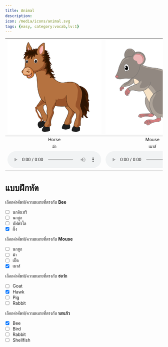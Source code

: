 ```yaml
---
title: Animal
description: 
icon: /media/icons/animal.svg
tags: {easy, category:vocab,lv:1}
---
```


<div class="carrousel">


|![](/media/img/animal/horse.svg)|![](/media/img/animal/mouse.svg)|![](/media/img/animal/crab.svg)|![](/media/img/animal/hawk.svg)|![](/media/img/animal/cow.svg)|![](/media/img/animal/bat.svg)|![](/media/img/animal/chicken.svg)|![](/media/img/animal/cat.svg)|![](/media/img/animal/fish.svg)|![](/media/img/animal/duck.svg)|![](/media/img/animal/vulture.svg)|![](/media/img/animal/butterfly.svg)|![](/media/img/animal/starfish.svg)|![](/media/img/animal/sheep.svg)|![](/media/img/animal/peacock.svg)|![](/media/img/animal/goat.svg)|![](/media/img/animal/shellfish.svg)|![](/media/img/animal/eagle.svg)|![](/media/img/animal/buffalo.svg)|![](/media/img/animal/pig.svg)|![](/media/img/animal/owl.svg)|![](/media/img/animal/shrimp.svg)|![](/media/img/animal/ostrich.svg)|![](/media/img/animal/dog.svg)|![](/media/img/animal/bird.svg)|![](/media/img/animal/turkey.svg)|![](/media/img/animal/rabbit.svg)|![](/media/img/animal/goldfish.svg)|![](/media/img/animal/bee.svg)|![](/media/img/animal/parrot.svg)|![](/media/img/animal/dragonfly.svg)|![](/media/img/animal/elephant.svg)|
| :----: | :----: | :----: | :----: | :----: | :----: | :----: | :----: | :----: | :----: | :----: | :----: | :----: | :----: | :----: | :----: | :----: | :----: | :----: | :----: | :----: | :----: | :----: | :----: | :----: | :----: | :----: | :----: | :----: | :----: | :----: | :----: |
|Horse|Mouse|Crab|Hawk|Cow|Bat|Chicken|Cat|Fish|Duck|Vulture|Butterfly|Starfish|Sheep|Peacock|Goat|Shellfish|Eagle|Buffalo|Pig|Owl|Shrimp|Ostrich|Dog|Bird|Turkey|Rabbit|Goldfish|Bee|Parrot|Dragonfly|Elephant|
|ม้า|เมาส์|ปู|ฮอว์ก|วัว|ไม้ตี|ไก่|แมว|ปลา|เป็ด|อีแร้ง|ผีเสื้อ|ปลาดาว|แกะ|นกยูง|แพะ|หอย|นกอินทรี|บัฟฟาโล|หมู|นกฮูก|กุ้ง|นกกระจอกเทศ|หมา|นก|ไก่งวง|กระต่าย|ปลาทอง|ผึ้ง|นกแก้ว|แมลงปอ|ช้าง|
|![](/media/audio/horse.mp3)|![](/media/audio/mouse.mp3)|![](/media/audio/crab.mp3)|![](/media/audio/hawk.mp3)|![](/media/audio/cow.mp3)|![](/media/audio/bat.mp3)|![](/media/audio/chicken.mp3)|![](/media/audio/cat.mp3)|![](/media/audio/fish.mp3)|![](/media/audio/duck.mp3)|![](/media/audio/vulture.mp3)|![](/media/audio/butterfly.mp3)|![](/media/audio/starfish.mp3)|![](/media/audio/sheep.mp3)|![](/media/audio/peacock.mp3)|![](/media/audio/goat.mp3)|![](/media/audio/shellfish.mp3)|![](/media/audio/eagle.mp3)|![](/media/audio/buffalo.mp3)|![](/media/audio/pig.mp3)|![](/media/audio/owl.mp3)|![](/media/audio/shrimp.mp3)|![](/media/audio/ostrich.mp3)|![](/media/audio/dog.mp3)|![](/media/audio/bird.mp3)|![](/media/audio/turkey.mp3)|![](/media/audio/rabbit.mp3)|![](/media/audio/goldfish.mp3)|![](/media/audio/bee.mp3)|![](/media/audio/parrot.mp3)|![](/media/audio/dragonfly.mp3)|![](/media/audio/elephant.mp3)|

</div>



# แบบฝึกหัด


 เลือกคำศัพท์/ความหมายที่ตรงกับ **Bee**
 - [ ] นกอินทรี
 - [ ] นกฮูก
 - [ ] บัฟฟาโล
 - [x] ผึ้ง

 เลือกคำศัพท์/ความหมายที่ตรงกับ **Mouse**
 - [ ] นกฮูก
 - [ ] ม้า
 - [ ] เป็ด
 - [x] เมาส์

 เลือกคำศัพท์/ความหมายที่ตรงกับ **ฮอว์ก**
 - [ ] Goat
 - [x] Hawk
 - [ ] Pig
 - [ ] Rabbit

 เลือกคำศัพท์/ความหมายที่ตรงกับ **นกแก้ว**
 - [x] Bee
 - [ ] Bird
 - [ ] Rabbit
 - [ ] Shellfish
